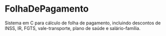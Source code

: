 # FolhaDePagamento
 Sistema em C para cálculo de folha de pagamento, incluindo descontos de INSS, IR, FGTS, vale-transporte, plano de saúde e salário-família. 
